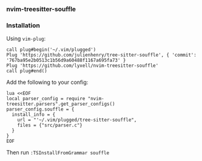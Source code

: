 ### nvim-treesitter-souffle

### Installation

Using `vim-plug`:

```vim
call plug#begin('~/.vim/plugged')
Plug 'https://github.com/julienhenry/tree-sitter-souffle', { 'commit': '767ba95e2b0513c1b56d9a60488f1167a695fa73' }
Plug 'https://github.com/lyxell/nvim-treesitter-souffle'
call plug#end()
```

Add the following to your config:

```vim
lua <<EOF
local parser_config = require "nvim-treesitter.parsers".get_parser_configs()
parser_config.souffle = {
  install_info = {
    url = "'~/.vim/plugged/tree-sitter-souffle",
    files = {"src/parser.c"}
  }
}
EOF
```

Then run `:TSInstallFromGrammar souffle`
